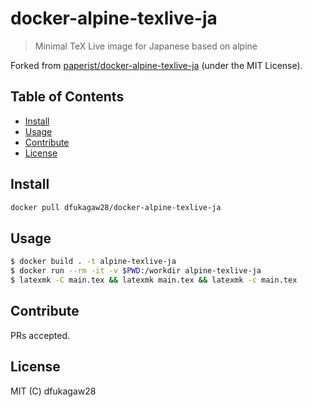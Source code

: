 # docker-alpine-texlive-ja

> Minimal TeX Live image for Japanese based on alpine

Forked from [paperist/docker-alpine-texlive-ja] \(under the MIT License\).

[paperist/docker-alpine-texlive-ja]: https://github.com/paperist/docker-alpine-texlive-ja

## Table of Contents

- [Install](#install)
- [Usage](#usage)
- [Contribute](#contribute)
- [License](#license)

## Install

```bash
docker pull dfukagaw28/docker-alpine-texlive-ja
```

## Usage

```bash
$ docker build . -t alpine-texlive-ja
$ docker run --rm -it -v $PWD:/workdir alpine-texlive-ja
$ latexmk -C main.tex && latexmk main.tex && latexmk -c main.tex
```

## Contribute

PRs accepted.

## License

MIT (C) dfukagaw28



